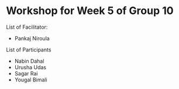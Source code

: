 # Workshop for Week 5 of Group 10

List of Facilitator:
- Pankaj Niroula
  
List of Participants
- Nabin Dahal
- Urusha Udas
- Sagar Rai
- Yougal Bimali

